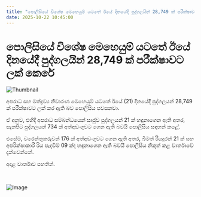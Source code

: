 ```yaml
---
title: "පොලිසියේ විශේෂ මෙහෙයුම් යටතේ ඊ​යේ දිනයේදී පුද්ගලයින් 28,749 ක් පරීක්ෂාවට ලක් කෙරේ"
date: 2025-10-22 10:45:00
---
```


# පොලිසියේ විශේෂ මෙහෙයුම් යටතේ ඊ​යේ දිනයේදී පුද්ගලයින් 28,749 ක් පරීක්ෂාවට ලක් කෙරේ

![Thumbnail](https://helakuru.sgp1.cdn.digitaloceanspaces.com/esana/images/lib/srilanka-police[1].jpg)

අපරාධ සහ මත්ද්‍රව්‍ය නිවාරණ මෙහෙයුම් යටතේ ඊයේ (21) දිනයේදී පුද්ගලයන් 28,749 ක් පරීක්ෂාවට ලක් කර ඇති බව පොලිසිය පවසනවා.

ඒ අනුව, එහිදී අපරාධ සම්බන්ධයෙන් සෘජුව පුද්ගලයන් 21 ක් හඳුනාගෙන ඇති අතර, සැකපිට පුද්ගලයන් 734 ක් අත්අඩංගුවට ගෙන ඇති බවයි පොලිසිය සඳහන් කළේ.

එසේම, වරෙන්තුකරුවන් 176 ක් අත්අඩංගුවට ගෙන ඇති අතර, බීමත් රියදුරන් 21 ක් සහ අපරික්ෂාකාරී රිය පැදවීම් 09 ක්ද හඳුනාගෙන ඇති බවයි පොලිසිය නිකුත් කළ වාර්තාවේ දැක්වෙන්නේ.

අදාළ වාර්තාව පහතින්.

 

![Image](https://helakuru.sgp1.cdn.digitaloceanspaces.com/esana/images/68f84fd091ff1pdf_page_0.jpeg)

